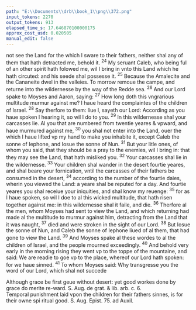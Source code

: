 ```yaml
---
path: "E:\\Documents\\drb\\book_1\\png\\372.png"
input_tokens: 2270
output_tokens: 913
elapsed_time_s: 17.646870100000175
approx_cost_usd: 0.020505
manual_edit: false
---
```

not see the Land for the which I sware to their fathers, neither shal any of them that hath detracted me, behold it. <sup>24</sup> My seruant Caleb, who being ful of an other spirit hath folowed me, wil I bring in vnto this Land which he hath circuted: and his seede shal possesse it. <sup>25</sup> Because the Amalecite and the Cananeite dwel in the valleies. To morrow remoue the campe, and returne into the wildernesse by the way of the Redde sea. <sup>26</sup> And our Lord spake to Moyses and Aaron, saying: <sup>27</sup> How long doth this vngrarious multitude murmur against me? I haue heard the complaintes of the children of Israel. <sup>28</sup> Say therfore to them: liue I, sayeth our Lord: According as you haue spoken I hearing it, so wil I do to you. <sup>29</sup> In this wildernesse shal your carcasses lie. Al you that are numbered from twentie yeares & vpward, and haue murmured against me, <sup>30</sup> you shal not enter into the Land, ouer the which I haue lifted vp my hand to make you inhabite it, except Caleb the sonne of Iephone, and Iosue the sonne of Nun. <sup>31</sup> But your litle ones, of whom you said, that they should be a pray to the enemies, wil I bring in: that they may see the Land, that hath misliked you. <sup>32</sup> Your carcasses shal lie in the wildernesse. <sup>33</sup> Your children shal wander in the desert fourtie yeares, and shal beare your fornication, vntil the carcasses of their fathers be consumed in the desert, <sup>34</sup> according to the number of the fourtie daies, wherin you viewed the Land: a yeare shal be reputed for a day. And fourtie yeares you shal receiue your iniquities, and shal know my reuenge: <sup>35</sup> for as I haue spoken, so wil I doe to al this wicked multitude, that hath risen together against me: in this wildernesse shal it faile, and die. <sup>36</sup> Therfore al the men, whom Moyses had sent to view the Land, and which returning had made al the multitude to murmur against him, detracting from the Land that it was naught, <sup>37</sup> died and were stroken in the sight of our Lord. <sup>38</sup> But Iosue the sonne of Nun, and Caleb the sonne of Iephone liued of al them, that had gone to view the Land. <sup>39</sup> And Moyses spake al these wordes to al the children of Israel, and the people mourned exceedingly. <sup>40</sup> And behold very early in the morning rising they went vp to the toppe of the mountaine, and said: We are readie to goe vp to the place, whereof our Lord hath spoken: for we haue sinned. <sup>41</sup> To whom Moyses said: Why transgresse you the word of our Lord, which shal not succede

<aside>Although grace be first geue without desert: yet good workes done by grace do merite re-ward. S. Aug. de grat. & lib. arb. c. 6.</aside>

<aside>Temporal punishment laid vpon the children for their fathers sinnes, is for their owne spi ritual good. S. Aug. Epist. 75. ad Auxil.</aside>

[^1]: Deut. 1.